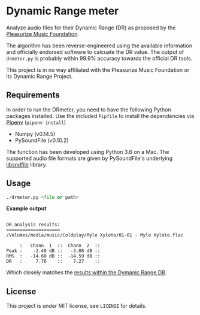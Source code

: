 # Dynamic Range meter

Analyze audio files for their Dynamic Range (DR) as proposed by the [Pleasurize Music Foundation](http://www.dynamicrange.de).

The algorithm has been reverse-engineered using the available information and officially endorsed software to calcuate the DR value. The output of `drmeter.py` is probably within 99.9% accuracy towards the official DR tools.

This project is in no way affiliated with the Pleasurize Music Foundation or its Dynamic Range Project.

## Requirements

In order to run the DRmeter, you need to have the following Python packages installed. Use the included `Pipfile` to install the dependencies via [Pipenv](https://docs.pipenv.org) (`pipenv install`)

* Numpy (v0.14.5)
* PySoundFile (v0.10.2)

The function has been developed using Python 3.6 on a Mac. The supported audio file formats are given by PySoundFile's underlying [libsndfile](http://www.mega-nerd.com/libsndfile/) library.

## Usage

```python
./drmeter.py <file or path>
```

**Example output**

```

DR analysis results:
====================
/Volumes/media/music/Coldplay/Mylo Xyloto/01-01 - Mylo Xyloto.flac

     :   Chann  1  ::  Chann  2  ::
Peak :    -2.49 dB ::   -3.08 dB ::
RMS  :   -14.60 dB ::  -14.59 dB ::
DR   :     7.76    ::    7.27    ::
```

Which closely matches the [results within the Dymanic Range DB](http://dr.loudness-war.info/album/view/79484).

## License

This project is under MIT license, see `LICENSE` for details.
